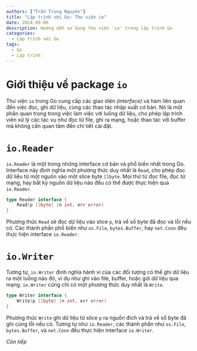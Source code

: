 ```yaml
---
authors: ["Trần Trung Nguyên"]
title: "Lập trình với Go: Thư viện io"
date: 2024-09-06
description: Hướng dẫn sử dụng thư viện 'io' trong lập trình Go
categories:
  - Lập trình với Go
tags:
  - Go
  - Lập trình
---
```

# Giới thiệu về package `io`

Thư viện `io` trong Go cung cấp các giao diện *(interface)* và hàm liên quan đến việc đọc, ghi dữ liệu, cùng các thao tác nhập xuất cơ bản. Nó là một phần quan trọng trong việc làm việc với luồng dữ liệu, cho phép lập trình viên xử lý các tác vụ như đọc từ file, ghi ra mạng, hoặc thao tác với buffer mà không cần quan tâm đến chi tiết cài đặt.
# `io.Reader`

`io.Reader` là một trong những interface cơ bản và phổ biến nhất trong Go. Interface này định nghĩa một phương thức duy nhất là `Read`, cho phép đọc dữ liệu từ một nguồn vào một slice byte `[]byte`. Mọi thứ từ đọc file, đọc từ mạng, hay bất kỳ nguồn dữ liệu nào đều có thể được thực hiện qua `io.Reader`.

```go
type Reader interface {
	Read(p []byte) (n int, err error)
}
```
Phương thức `Read` sẽ đọc dữ liệu vào slice `p`, trả về số byte đã đọc và lỗi nếu có. Các thành phần phổ biến như `os.File`, `bytes.Buffer`, hay `net.Conn` đều thực hiện interface `io.Reader`.


# `io.Writer`

Tương tự, `io.Writer` định nghĩa hành vi của các đối tượng có thể ghi dữ liệu ra một luồng nào đó, ví dụ như ghi vào file, buffer, hoặc gửi dữ liệu qua mạng. `io.Writer` cũng chỉ có một phương thức duy nhất là `Write`.

```go
type Writer interface {
    Write(p []byte) (n int, err error)
}
```

Phương thức `Write` ghi dữ liệu từ slice `p` ra nguồn đích và trả về số byte đã ghi cùng lỗi nếu có. Tương tự như `io.Reader`, các thành phần như `os.File`, `bytes.Buffer`, và `net.Conn` đều thực hiện interface `io.Writer`.

*Còn tiếp*